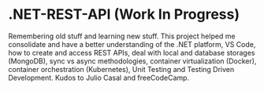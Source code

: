 # .NET-REST-API (Work In Progress)

Remembering old stuff and learning new stuff.
This project helped me consolidate and have a better understanding of the .NET platform, VS Code, how to create and access REST APIs, deal with local and database storages (MongoDB), sync vs async methodologies, container virtualization (Docker), container orchestration (Kubernetes), Unit Testing and Testing Driven Development.
Kudos to Julio Casal and freeCodeCamp.
